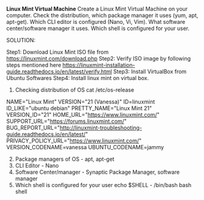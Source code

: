 **Linux Mint Virtual Machine**
Create a Linux Mint Virtual Machine on your computer. Check the distribution, which package manager it uses (yum, apt, apt-get). Which CLI editor is configured (Nano, Vi, Vim). What software center/software manager it uses. Which shell is configured for your user.


SOLUTION:

Step1: Download Linux Mint ISO file from https://linuxmint.com/download.php
Step2: Verify ISO image by following steps mentioned here https://linuxmint-installation-guide.readthedocs.io/en/latest/verify.html
Step3: Install VirtualBox from Ubuntu Softwares
Step4: Install linux mint on virtual box.

1. Checking distribution of OS
 cat /etc/os-release
 
NAME="Linux Mint"
VERSION="21 (Vanessa)"
ID=linuxmint
ID_LIKE="ubuntu debian"
PRETTY_NAME="Linux Mint 21"
VERSION_ID="21"
HOME_URL="https://www.linuxmint.com/"
SUPPORT_URL="https://forums.linuxmint.com/"
BUG_REPORT_URL="http://linuxmint-troubleshooting-guide.readthedocs.io/en/latest/"
PRIVACY_POLICY_URL="https://www.linuxmint.com/"
VERSION_CODENAME=vanessa
UBUNTU_CODENAME=jammy


2. Package managers of OS - apt, apt-get
3. CLI Editor - Nano
4. Software Center/manager - Synaptic Package Manager, software manager
5. Which shell is configured for your user
echo $SHELL - /bin/bash 
bash shell
